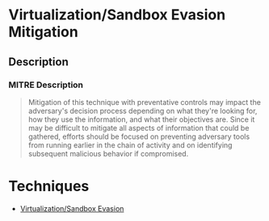 
# Virtualization/Sandbox Evasion Mitigation

## Description

### MITRE Description

> Mitigation of this technique with preventative controls may impact the adversary's decision process depending on what they're looking for, how they use the information, and what their objectives are. Since it may be difficult to mitigate all aspects of information that could be gathered, efforts should be focused on preventing adversary tools from running earlier in the chain of activity and on identifying subsequent malicious behavior if compromised.


# Techniques


* [Virtualization/Sandbox Evasion](../techniques/Virtualization-Sandbox-Evasion.md)

